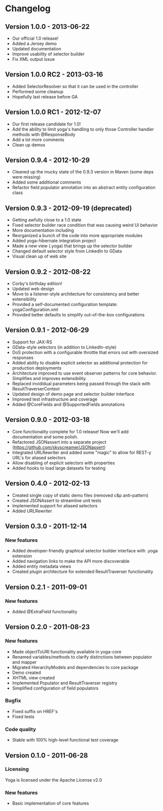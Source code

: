 Changelog
=========

Version 1.0.0 - 2013-06-22
--------------------------
 - Our official 1.0 release!
 - Added a Jersey demo
 - Updated documentation
 - Improve usability of selector builder
 - Fix XML output issue

Version 1.0.0 RC2 - 2013-03-16
------------------------------
 - Added SelectorResolver so that it can be used in the controller
 - Performed some cleanup
 - Hopefully last release before GA

Version 1.0.0 RC1 - 2012-12-07
------------------------------
 - Our first release candidate for 1.0!
 - Add the ability to limit yoga's handling to only those Controller handler methods with @ResponseBody
 - Add a lot more comments
 - Clean up demos

Version 0.9.4 - 2012-10-29
--------------------------
 - Cleaned up the mucky state of the 0.9.3 version in Maven (some deps were missing)
 - Added some additional comments
 - Refactor field populator annotation into an abstract entity configuration class

Version 0.9.3 - 2012-09-19 (deprecated)
---------------------------------------
 - Getting awfully close to a 1.0 state
 - Fixed selector builder race condition that was causing weird UI behavior
 - More documentation including 
 - Reorganized a bunch of the code into more appropriate modules
 - Added yoga-hibernate integration project
 - Made a new view (.yoga) that brings up the selector builder
 - Changed default selector style from LinkedIn to GData
 - Visual clean up of web site

Version 0.9.2 - 2012-08-22
--------------------------
 - Corby's birthday edition!
 - Updated web design
 - Move to a listener-style architecture for consistency and better extensibility
 - Provided a self-documented configuration template: yogaConfiguration.xml
 - Provided better defaults to simplify out-of-the-box configurations

Version 0.9.1 - 2012-06-29
--------------------------
 - Support for JAX-RS
 - GData-style selectors (in addition to LinkedIn-style)
 - DoS protection with a configurable throttle that errors out with oversized responses
 - Added ability to disable explicit selector as additional protection for production deployments
 - Architecture improved to use event observer patterns for core behavior.  Simplifies and improves extensibility.
 - Replaced invididual parameters being passed through the stack with ResultTraverserContext
 - Updated design of demo page and selector builder interface
 - Improved test infrastructure and coverage
 - Added @CoreFields and @SupportedFields annotations

Version 0.9.0 - 2012-03-18
--------------------------
 - Core functionality complete for 1.0 release!  Now we'll add documentation and some polish.
 - Refactored JSONassert into a separate project (https://github.com/skyscreamer/JSONassert)
 - Integrated URLRewriter and added some "magic" to allow for REST-y URL's for aliased selectors
 - Allow disabling of explicit selectors with properties
 - Added hooks to load large datasets for testing

Version 0.4.0 - 2012-02-13
--------------------------

 - Created single copy of static demo files (removed c&p anti-pattern)
 - Created JSONAssert to streamline unit tests
 - Implemented support for aliased selectors
 - Added URLRewriter

Version 0.3.0 - 2011-12-14
--------------------------

### New features

  - Added developer-friendly graphical selector builder interface with .yoga extension
  - Added navigation links to make the API more discoverable
  - Added entity metadata views
  - Created plugin architecture for extended ResultTraverser functionality

Version 0.2.1 - 2011-09-01
--------------------------

### New features

  - Added @ExtraField functionality

Version 0.2.0 - 2011-08-23
--------------------------

### New features

  - Made objectToURI functionality available in yoga-core
  - Renamed variables/methods to clarify distinctions between populator and mapper
  - Migrated HierarchyModels and dependencies to core package
  - Demo created
  - XHTML view created
  - Implemented Populator and ResultTraverser registry
  - Simplified configuration of field populators

### Bugfix

  - Fixed suffix on HREF's
  - Fixed tests

### Code quality

  - Stable with 100% high-level functional test coverage

Version 0.1.0 - 2011-06-28
--------------------------

### Licensing

  Yoga is licensed under the Apache License v2.0

### New features

 - Basic implementation of core features
